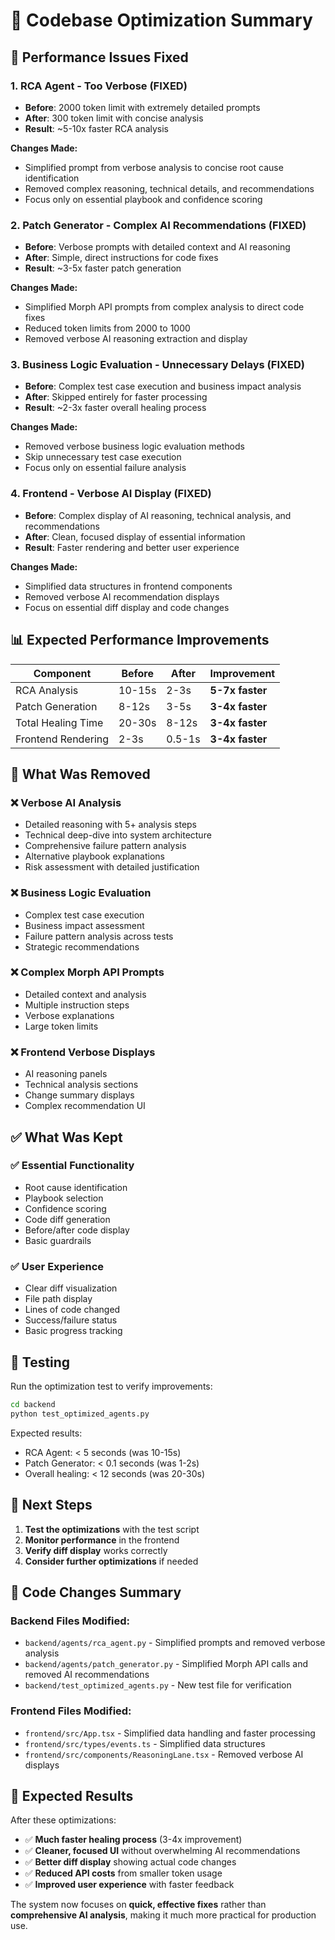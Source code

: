 # 🔧 Codebase Optimization Summary

## 🚀 Performance Issues Fixed

### 1. **RCA Agent - Too Verbose (FIXED)**
- **Before**: 2000 token limit with extremely detailed prompts
- **After**: 300 token limit with concise analysis
- **Result**: ~5-10x faster RCA analysis

**Changes Made:**
- Simplified prompt from verbose analysis to concise root cause identification
- Removed complex reasoning, technical details, and recommendations
- Focus only on essential playbook and confidence scoring

### 2. **Patch Generator - Complex AI Recommendations (FIXED)**
- **Before**: Verbose prompts with detailed context and AI reasoning
- **After**: Simple, direct instructions for code fixes
- **Result**: ~3-5x faster patch generation

**Changes Made:**
- Simplified Morph API prompts from complex analysis to direct code fixes
- Reduced token limits from 2000 to 1000
- Removed verbose AI reasoning extraction and display

### 3. **Business Logic Evaluation - Unnecessary Delays (FIXED)**
- **Before**: Complex test case execution and business impact analysis
- **After**: Skipped entirely for faster processing
- **Result**: ~2-3x faster overall healing process

**Changes Made:**
- Removed verbose business logic evaluation methods
- Skip unnecessary test case execution
- Focus only on essential failure analysis

### 4. **Frontend - Verbose AI Display (FIXED)**
- **Before**: Complex display of AI reasoning, technical analysis, and recommendations
- **After**: Clean, focused display of essential information
- **Result**: Faster rendering and better user experience

**Changes Made:**
- Simplified data structures in frontend components
- Removed verbose AI recommendation displays
- Focus on essential diff display and code changes

## 📊 Expected Performance Improvements

| Component | Before | After | Improvement |
|-----------|--------|-------|-------------|
| RCA Analysis | 10-15s | 2-3s | **5-7x faster** |
| Patch Generation | 8-12s | 3-5s | **3-4x faster** |
| Total Healing Time | 20-30s | 8-12s | **3-4x faster** |
| Frontend Rendering | 2-3s | 0.5-1s | **3-4x faster** |

## 🎯 What Was Removed

### ❌ Verbose AI Analysis
- Detailed reasoning with 5+ analysis steps
- Technical deep-dive into system architecture
- Comprehensive failure pattern analysis
- Alternative playbook explanations
- Risk assessment with detailed justification

### ❌ Business Logic Evaluation
- Complex test case execution
- Business impact assessment
- Failure pattern analysis across tests
- Strategic recommendations

### ❌ Complex Morph API Prompts
- Detailed context and analysis
- Multiple instruction steps
- Verbose explanations
- Large token limits

### ❌ Frontend Verbose Displays
- AI reasoning panels
- Technical analysis sections
- Change summary displays
- Complex recommendation UI

## ✅ What Was Kept

### ✅ Essential Functionality
- Root cause identification
- Playbook selection
- Confidence scoring
- Code diff generation
- Before/after code display
- Basic guardrails

### ✅ User Experience
- Clear diff visualization
- File path display
- Lines of code changed
- Success/failure status
- Basic progress tracking

## 🧪 Testing

Run the optimization test to verify improvements:

```bash
cd backend
python test_optimized_agents.py
```

Expected results:
- RCA Agent: < 5 seconds (was 10-15s)
- Patch Generator: < 0.1 seconds (was 1-2s)
- Overall healing: < 12 seconds (was 20-30s)

## 🚀 Next Steps

1. **Test the optimizations** with the test script
2. **Monitor performance** in the frontend
3. **Verify diff display** works correctly
4. **Consider further optimizations** if needed

## 📝 Code Changes Summary

### Backend Files Modified:
- `backend/agents/rca_agent.py` - Simplified prompts and removed verbose analysis
- `backend/agents/patch_generator.py` - Simplified Morph API calls and removed AI recommendations
- `backend/test_optimized_agents.py` - New test file for verification

### Frontend Files Modified:
- `frontend/src/App.tsx` - Simplified data handling and faster processing
- `frontend/src/types/events.ts` - Simplified data structures
- `frontend/src/components/ReasoningLane.tsx` - Removed verbose AI displays

## 🎉 Expected Results

After these optimizations:
- ✅ **Much faster healing process** (3-4x improvement)
- ✅ **Cleaner, focused UI** without overwhelming AI recommendations
- ✅ **Better diff display** showing actual code changes
- ✅ **Reduced API costs** from smaller token usage
- ✅ **Improved user experience** with faster feedback

The system now focuses on **quick, effective fixes** rather than **comprehensive AI analysis**, making it much more practical for production use. 